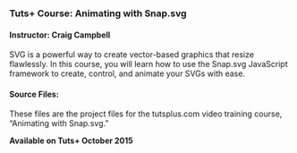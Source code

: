 ### Tuts+ Course: Animating with Snap.svg
#### Instructor: Craig Campbell

SVG is a powerful way to create vector-based graphics that resize flawlessly. In this course, you will learn how to use the Snap.svg JavaScript framework to create, control, and animate your SVGs with ease.

#### Source Files:

These files are the project files for the tutsplus.com video training course, “Animating with Snap.svg.”

**Available on Tuts+ October 2015**
